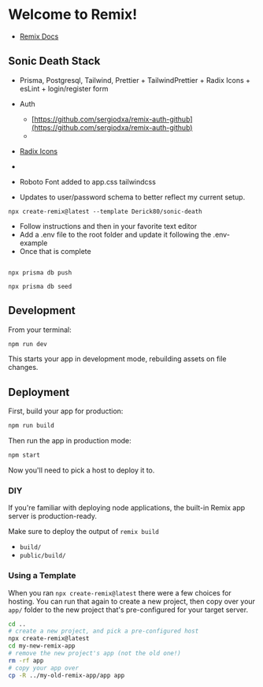 # Welcome to Remix!

- [Remix Docs](https://remix.run/docs)

## Sonic Death Stack
- Prisma, Postgresql, Tailwind, Prettier + TailwindPrettier + Radix Icons + esLint + login/register form

- Auth
  - [https://github.com/sergiodxa/remix-auth-github](https://github.com/sergiodxa/remix-auth-github)
  -
- [Radix Icons](https://icons.radix-ui.com/)
-
- Roboto Font added to app.css tailwindcss

- Updates to user/password schema to better reflect my current setup.

```
npx create-remix@latest --template Derick80/sonic-death
```

- Follow instructions and then in your favorite text editor
- Add a .env file to the root folder and update it following the .env-example
- Once that is complete

```

npx prisma db push

npx prisma db seed

```

## Development

From your terminal:

```sh
npm run dev
```

This starts your app in development mode, rebuilding assets on file changes.

## Deployment

First, build your app for production:

```sh
npm run build
```

Then run the app in production mode:

```sh
npm start
```

Now you'll need to pick a host to deploy it to.

### DIY

If you're familiar with deploying node applications, the built-in Remix app server is production-ready.

Make sure to deploy the output of `remix build`

- `build/`
- `public/build/`

### Using a Template

When you ran `npx create-remix@latest` there were a few choices for hosting. You can run that again to create a new project, then copy over your `app/` folder to the new project that's pre-configured for your target server.

```sh
cd ..
# create a new project, and pick a pre-configured host
npx create-remix@latest
cd my-new-remix-app
# remove the new project's app (not the old one!)
rm -rf app
# copy your app over
cp -R ../my-old-remix-app/app app
```

